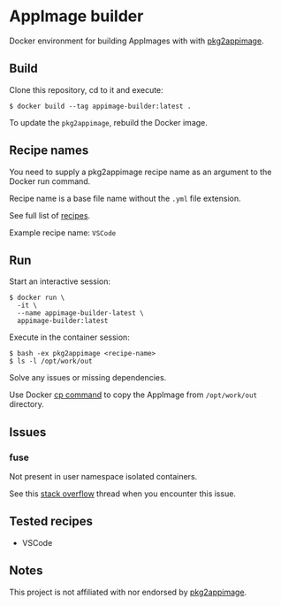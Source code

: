 # AppImage builder

Docker environment for building AppImages with with [pkg2appimage](https://github.com/AppImage/pkg2appimage).

## Build

Clone this repository, cd to it and execute:

```console
$ docker build --tag appimage-builder:latest .
```

To update the `pkg2appimage`, rebuild the Docker image.

## Recipe names

You need to supply a pkg2appimage recipe name as an argument to the Docker run command.

Recipe name is a base file name without the `.yml` file extension.

See full list of [recipes](https://github.com/AppImage/pkg2appimage/tree/master/recipes).

Example recipe name: `VSCode`

## Run

Start an interactive session:

```console
$ docker run \
  -it \
  --name appimage-builder-latest \
  appimage-builder:latest
```

Execute in the container session:

```console
$ bash -ex pkg2appimage <recipe-name>
$ ls -l /opt/work/out
```

Solve any issues or missing dependencies.

Use Docker [cp command](https://docs.docker.com/engine/reference/commandline/cp/) to copy the AppImage from `/opt/work/out` directory.

## Issues

### fuse

Not present in user namespace isolated containers.

See this [stack overflow](https://stackoverflow.com/questions/48402218/fuse-inside-docker) thread when you encounter this issue.

## Tested recipes

- VSCode

## Notes

This project is not affiliated with nor endorsed by [pkg2appimage](https://github.com/AppImage/pkg2appimage).
